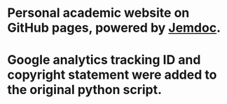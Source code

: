 # Personal academic website on GitHub pages, powered by [Jemdoc](https://jemdoc.jaboc.net/).  
# Google analytics tracking ID and copyright statement were added to the original python script.
